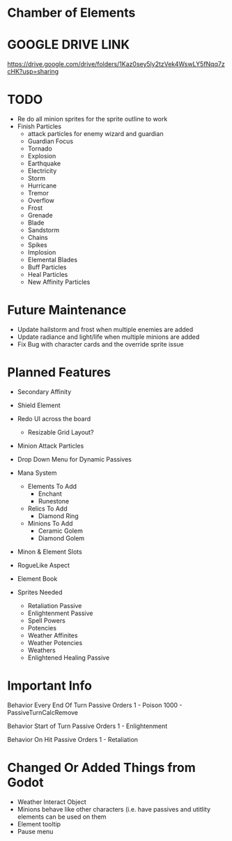 # Chamber of Elements

# GOOGLE DRIVE LINK
https://drive.google.com/drive/folders/1Kaz0sey5ly2tzVek4WswLY5fNqq7zcHK?usp=sharing

# TODO
- Re do all minion sprites for the sprite outline to work
- Finish Particles
	- attack particles for enemy wizard and guardian
	- Guardian Focus
	- Tornado
	- Explosion
	- Earthquake
	- Electricity
	- Storm
	- Hurricane
	- Tremor
	- Overflow
	- Frost
	- Grenade
	- Blade
	- Sandstorm
	- Chains
	- Spikes
	- Implosion
	- Elemental Blades
	- Buff Particles
	- Heal Particles
	- New Affinity Particles
	
# Future Maintenance	
	
- Update hailstorm and frost when multiple enemies are added
- Update radiance and light/life when multiple minions are added
- Fix Bug with character cards and the override sprite issue

# Planned Features

- Secondary Affinity
- Shield Element
- Redo UI across the board
	- Resizable Grid Layout?
- Minion Attack Particles
- Drop Down Menu for Dynamic Passives
- Mana System
	- Elements To Add
		- Enchant
		- Runestone
	- Relics To Add
	    - Diamond Ring
	- Minions To Add
	    - Ceramic Golem
		- Diamond Golem
- Minon & Element Slots
- RogueLike Aspect
- Element Book

- Sprites Needed
	- Retaliation Passive
	- Enlightenment Passive
	- Spell Powers
	- Potencies
	- Weather Affinites
	- Weather Potencies
	- Weathers
	- Enlightened Healing Passive

# Important Info

Behavior Every End Of Turn Passive Orders
1 - Poison
1000 - PassiveTurnCalcRemove

Behavior Start of Turn Passive Orders
1 - Enlightenment

Behavior On Hit Passive Orders
1 - Retaliation

# Changed Or Added Things from Godot

- Weather Interact Object
- Minions behave like other characters (i.e. have passives and utitlity elements can be used on them
- Element tooltip
- Pause menu
